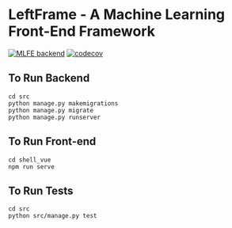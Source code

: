 # LeftFrame - A Machine Learning Front-End Framework
[![MLFE backend](https://github.com/SD-Group-11/ml-frontend/actions/workflows/buildandtest.yml/badge.svg?branch=main)](https://github.com/SD-Group-11/ml-frontend/actions/workflows/buildandtest.yml)
[![codecov](https://codecov.io/gh/SD-Group-11/ml-frontend/branch/main/graph/badge.svg?token=VQH1ZCV2HT)](https://codecov.io/gh/SD-Group-11/ml-frontend)

## To Run Backend
```
cd src
python manage.py makemigrations
python manage.py migrate
python manage.py runserver
```

## To Run Front-end
```
cd shell_vue
npm run serve
```

## To Run Tests
```
cd src
python src/manage.py test
```